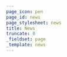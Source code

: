 ```yaml
---
page_icon: pen
page_id: news
page_stylesheet: news
title: News
truncate: 0
_fieldset: page
_template: news
---
```

